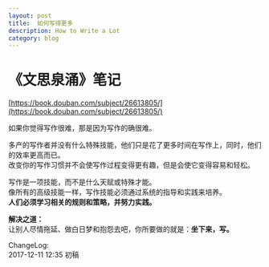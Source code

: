 ```yaml
---
layout: post
title:  如何写得更多
description: How to Write a Lot
category: blog
---
```


# 《文思泉涌》笔记
  
[https://book.douban.com/subject/26613805/](https://book.douban.com/subject/26613805/)  
  
  
如果你觉得写作很难，那是因为写作的确很难。  
  
多产的写作者并没有什么特殊技能，他们只是花了更多时间在写作上，同时，他们的效率更高而已。  
改变你的写作习惯并不会使写作过程变得更有趣，但是会使它变得容易和轻松。  

写作是一项技能，而不是什么天赋或特殊才能。  
像所有的高级技能一样，写作技能必须通过系统的指导和实践来培养。  
**人们必须学习相关的规则和策略，并努力实践。**  

**解决之道：**  
让别人尽情拖延、做白日梦和抱怨去吧，你所要做的就是：**坐下来，写。**



ChangeLog:  
2017-12-11 12:35 初稿  

